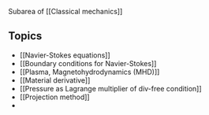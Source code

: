 
Subarea of [[Classical mechanics]]



## Topics
- [[Navier-Stokes equations]]
- [[Boundary conditions for Navier-Stokes]]
- [[Plasma, Magnetohydrodynamics (MHD)]]
- [[Material derivative]]
- [[Pressure as Lagrange multiplier of div-free condition]]
- [[Projection method]]
- 

